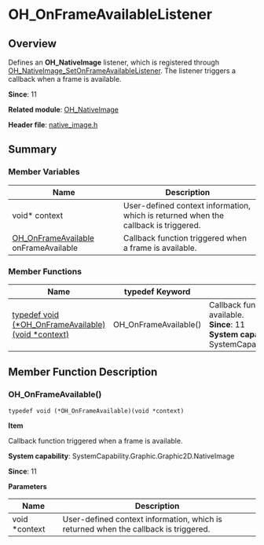 # OH_OnFrameAvailableListener
<!--Kit: ArkGraphics 2D-->
<!--Subsystem: Graphics-->
<!--Owner: @Felix-fangyang; @li_hui180; @dingpy-->
<!--Designer: @conan13234-->
<!--Tester: @nobuggers-->
<!--Adviser: @ge-yafang-->
## Overview

Defines an **OH_NativeImage** listener, which is registered through [OH_NativeImage_SetOnFrameAvailableListener](capi-native-image-h.md#oh_nativeimage_setonframeavailablelistener). The listener triggers a callback when a frame is available.

**Since**: 11

**Related module**: [OH_NativeImage](capi-oh-nativeimage.md)

**Header file**: [native_image.h](capi-native-image-h.md)

## Summary

### Member Variables

| Name                                                        | Description                                              |
| ------------------------------------------------------------ | -------------------------------------------------- |
| void* context                                                | User-defined context information, which is returned when the callback is triggered.|
| [OH_OnFrameAvailable](capi-native-image-h.md#oh_onframeavailable) onFrameAvailable | Callback function triggered when a frame is available.                  |


### Member Functions

| Name                                                        | typedef Keyword        | Description                                                        |
| ------------------------------------------------------------ | --------------------- | ------------------------------------------------------------ |
| [typedef void (\*OH_OnFrameAvailable)(void *context)](#oh_onframeavailable) | OH_OnFrameAvailable() | Callback function triggered when a frame is available.<br>**Since**: 11<br>**System capability**: SystemCapability.Graphic.Graphic2D.NativeImage|

## Member Function Description

### OH_OnFrameAvailable()

```
typedef void (*OH_OnFrameAvailable)(void *context)
```

**Item**

Callback function triggered when a frame is available.

**System capability**: SystemCapability.Graphic.Graphic2D.NativeImage

**Since**: 11

**Parameters**

| Name       | Description                                              |
| ------------- | -------------------------------------------------- |
| void *context | User-defined context information, which is returned when the callback is triggered.|
